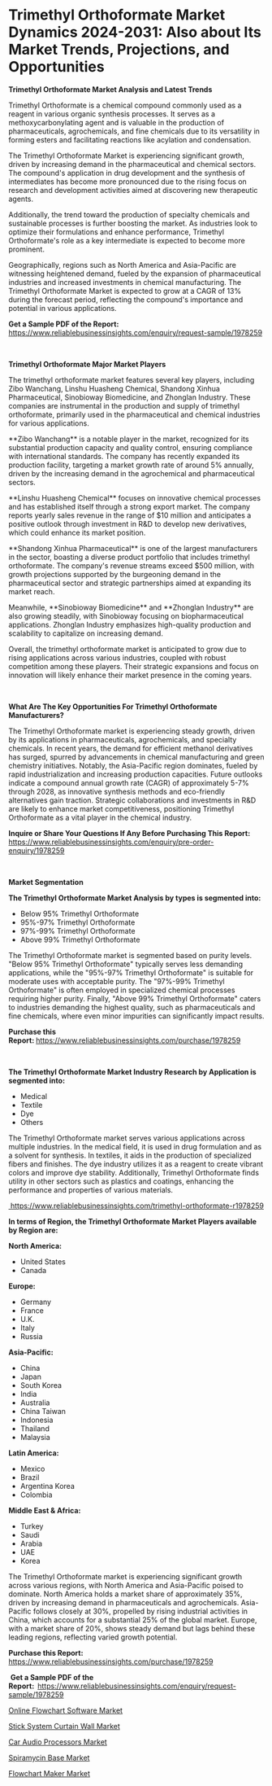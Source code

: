 <p><h1>Trimethyl Orthoformate Market Dynamics 2024-2031: Also about Its Market Trends, Projections, and Opportunities</h1></p><p><strong>Trimethyl Orthoformate Market Analysis and Latest Trends</strong></p>
<p><p>Trimethyl Orthoformate is a chemical compound commonly used as a reagent in various organic synthesis processes. It serves as a methoxycarbonylating agent and is valuable in the production of pharmaceuticals, agrochemicals, and fine chemicals due to its versatility in forming esters and facilitating reactions like acylation and condensation.</p><p>The Trimethyl Orthoformate Market is experiencing significant growth, driven by increasing demand in the pharmaceutical and chemical sectors. The compound's application in drug development and the synthesis of intermediates has become more pronounced due to the rising focus on research and development activities aimed at discovering new therapeutic agents.</p><p>Additionally, the trend toward the production of specialty chemicals and sustainable processes is further boosting the market. As industries look to optimize their formulations and enhance performance, Trimethyl Orthoformate's role as a key intermediate is expected to become more prominent.</p><p>Geographically, regions such as North America and Asia-Pacific are witnessing heightened demand, fueled by the expansion of pharmaceutical industries and increased investments in chemical manufacturing. The Trimethyl Orthoformate Market is expected to grow at a CAGR of 13% during the forecast period, reflecting the compound's importance and potential in various applications.</p></p>
<p><strong>Get a Sample PDF of the Report:&nbsp;</strong> <a href="https://www.reliablebusinessinsights.com/enquiry/request-sample/1978259?utm_campaign=63&utm_medium=2&utm_source=Github&utm_content=ia&utm_term=14112024&utm_id=trimethyl-orthoformate">https://www.reliablebusinessinsights.com/enquiry/request-sample/1978259</a></p>
<p>&nbsp;</p>
<p><strong>Trimethyl Orthoformate Major Market Players</strong></p>
<p><p>The trimethyl orthoformate market features several key players, including Zibo Wanchang, Linshu Huasheng Chemical, Shandong Xinhua Pharmaceutical, Sinobioway Biomedicine, and Zhonglan Industry. These companies are instrumental in the production and supply of trimethyl orthoformate, primarily used in the pharmaceutical and chemical industries for various applications.</p><p>**Zibo Wanchang** is a notable player in the market, recognized for its substantial production capacity and quality control, ensuring compliance with international standards. The company has recently expanded its production facility, targeting a market growth rate of around 5% annually, driven by the increasing demand in the agrochemical and pharmaceutical sectors.</p><p>**Linshu Huasheng Chemical** focuses on innovative chemical processes and has established itself through a strong export market. The company reports yearly sales revenue in the range of $10 million and anticipates a positive outlook through investment in R&D to develop new derivatives, which could enhance its market position.</p><p>**Shandong Xinhua Pharmaceutical** is one of the largest manufacturers in the sector, boasting a diverse product portfolio that includes trimethyl orthoformate. The company's revenue streams exceed $500 million, with growth projections supported by the burgeoning demand in the pharmaceutical sector and strategic partnerships aimed at expanding its market reach.</p><p>Meanwhile, **Sinobioway Biomedicine** and **Zhonglan Industry** are also growing steadily, with Sinobioway focusing on biopharmaceutical applications. Zhonglan Industry emphasizes high-quality production and scalability to capitalize on increasing demand.</p><p>Overall, the trimethyl orthoformate market is anticipated to grow due to rising applications across various industries, coupled with robust competition among these players. Their strategic expansions and focus on innovation will likely enhance their market presence in the coming years.</p></p>
<p>&nbsp;</p>
<p><strong>What Are The Key Opportunities For Trimethyl Orthoformate Manufacturers?</strong></p>
<p><p>The Trimethyl Orthoformate market is experiencing steady growth, driven by its applications in pharmaceuticals, agrochemicals, and specialty chemicals. In recent years, the demand for efficient methanol derivatives has surged, spurred by advancements in chemical manufacturing and green chemistry initiatives. Notably, the Asia-Pacific region dominates, fueled by rapid industrialization and increasing production capacities. Future outlooks indicate a compound annual growth rate (CAGR) of approximately 5-7% through 2028, as innovative synthesis methods and eco-friendly alternatives gain traction. Strategic collaborations and investments in R&D are likely to enhance market competitiveness, positioning Trimethyl Orthoformate as a vital player in the chemical industry.</p></p>
<p><strong>Inquire or Share Your Questions If Any Before Purchasing This Report:</strong> <a href="https://www.reliablebusinessinsights.com/enquiry/pre-order-enquiry/1978259?utm_campaign=63&utm_medium=2&utm_source=Github&utm_content=ia&utm_term=14112024&utm_id=trimethyl-orthoformate">https://www.reliablebusinessinsights.com/enquiry/pre-order-enquiry/1978259</a></p>
<p>&nbsp;</p>
<p><strong>Market Segmentation</strong></p>
<p><strong>The Trimethyl Orthoformate Market Analysis by types is segmented into:</strong></p>
<p><ul><li>Below 95% Trimethyl Orthoformate</li><li>95%-97% Trimethyl Orthoformate</li><li>97%-99% Trimethyl Orthoformate</li><li>Above 99% Trimethyl Orthoformate</li></ul></p>
<p><p>The Trimethyl Orthoformate market is segmented based on purity levels. "Below 95% Trimethyl Orthoformate" typically serves less demanding applications, while the "95%-97% Trimethyl Orthoformate" is suitable for moderate uses with acceptable purity. The "97%-99% Trimethyl Orthoformate" is often employed in specialized chemical processes requiring higher purity. Finally, "Above 99% Trimethyl Orthoformate" caters to industries demanding the highest quality, such as pharmaceuticals and fine chemicals, where even minor impurities can significantly impact results.</p></p>
<p><strong>Purchase this Report:&nbsp;</strong><a href="https://www.reliablebusinessinsights.com/purchase/1978259?utm_campaign=63&utm_medium=2&utm_source=Github&utm_content=ia&utm_term=14112024&utm_id=trimethyl-orthoformate">https://www.reliablebusinessinsights.com/purchase/1978259</a></p>
<p>&nbsp;</p>
<p><strong>The Trimethyl Orthoformate Market Industry Research by Application is segmented into:</strong></p>
<p><ul><li>Medical</li><li>Textile</li><li>Dye</li><li>Others</li></ul></p>
<p><p>The Trimethyl Orthoformate market serves various applications across multiple industries. In the medical field, it is used in drug formulation and as a solvent for synthesis. In textiles, it aids in the production of specialized fibers and finishes. The dye industry utilizes it as a reagent to create vibrant colors and improve dye stability. Additionally, Trimethyl Orthoformate finds utility in other sectors such as plastics and coatings, enhancing the performance and properties of various materials.</p></p>
<p><a href="https://www.reliablebusinessinsights.com/trimethyl-orthoformate-r1978259?utm_campaign=63&utm_medium=2&utm_source=Github&utm_content=ia&utm_term=14112024&utm_id=trimethyl-orthoformate">&nbsp;https://www.reliablebusinessinsights.com/trimethyl-orthoformate-r1978259</a></p>
<p><strong>In terms of Region, the Trimethyl Orthoformate Market Players available by Region are:</strong></p>
<p>
    <p> <strong> North America: </strong>
        <ul>
            <li>United States</li>
            <li>Canada</li>
        </ul>
        </p> 
    <p> <strong> Europe: </strong>
        <ul>
            <li>Germany</li>
            <li>France</li>
            <li>U.K.</li>
            <li>Italy</li>
            <li>Russia</li>
        </ul>
        </p> 
    <p> <strong> Asia-Pacific: </strong>
        <ul>
            <li>China</li>
            <li>Japan</li>
            <li>South Korea</li>
            <li>India</li>
            <li>Australia</li>
            <li>China Taiwan</li>
            <li>Indonesia</li>
            <li>Thailand</li>
            <li>Malaysia</li>
        </ul>
        </p> 
    <p> <strong> Latin America: </strong>
        <ul>
            <li>Mexico</li>
            <li>Brazil</li>
            <li>Argentina Korea</li>
            <li>Colombia</li>
        </ul>
        </p> 
    <p> <strong> Middle East & Africa: </strong>
        <ul>
            <li>Turkey</li>
            <li>Saudi</li>
            <li>Arabia</li>
            <li>UAE</li>
            <li>Korea</li>
        </ul>
    </p>
    </p>
<p><p>The Trimethyl Orthoformate market is experiencing significant growth across various regions, with North America and Asia-Pacific poised to dominate. North America holds a market share of approximately 35%, driven by increasing demand in pharmaceuticals and agrochemicals. Asia-Pacific follows closely at 30%, propelled by rising industrial activities in China, which accounts for a substantial 25% of the global market. Europe, with a market share of 20%, shows steady demand but lags behind these leading regions, reflecting varied growth potential.</p></p>
<p><strong>Purchase this Report: </strong><a href="https://www.reliablebusinessinsights.com/purchase/1978259?utm_campaign=63&utm_medium=2&utm_source=Github&utm_content=ia&utm_term=14112024&utm_id=trimethyl-orthoformate">https://www.reliablebusinessinsights.com/purchase/1978259</a></p>
<p>&nbsp;<strong>Get a Sample PDF of the Report:&nbsp;&nbsp;</strong><a href="https://www.reliablebusinessinsights.com/enquiry/request-sample/1978259?utm_campaign=63&utm_medium=2&utm_source=Github&utm_content=ia&utm_term=14112024&utm_id=trimethyl-orthoformate">https://www.reliablebusinessinsights.com/enquiry/request-sample/1978259</a></p>
<p><strong></strong></p>
<p><p><a href="https://issuu.com/reportprime-2/docs/online-flowchart-software-market-si_7514dacaeea95f?utm_campaign=63&utm_medium=2&utm_source=Github&utm_content=ia&utm_term=14112024&utm_id=trimethyl-orthoformate">Online Flowchart Software Market</a></p><p><a href="https://github.com/mosmentrcqn/Market-Research-Report-List-1/blob/main/stick-system-curtain-wall-market.md?utm_campaign=63&utm_medium=2&utm_source=Github&utm_content=ia&utm_term=14112024&utm_id=trimethyl-orthoformate">Stick System Curtain Wall Market</a></p><p><a href="https://www.linkedin.com/pulse/charting-future-comprehensive-analysis-global-car-audio-5wrxe?utm_campaign=63&utm_medium=2&utm_source=Github&utm_content=ia&utm_term=14112024&utm_id=trimethyl-orthoformate">Car Audio Processors Market</a></p><p><a href="https://github.com/JubayerMia832/Market-Research-Report-List-1/blob/main/spiramycin-base-market.md?utm_campaign=63&utm_medium=2&utm_source=Github&utm_content=ia&utm_term=14112024&utm_id=trimethyl-orthoformate">Spiramycin Base Market</a></p><p><a href="https://issuu.com/reportprime-2/docs/flowchart-maker-market-size-2030.pp_2b96bf176e1a9f?utm_campaign=63&utm_medium=2&utm_source=Github&utm_content=ia&utm_term=14112024&utm_id=trimethyl-orthoformate">Flowchart Maker Market</a></p></p>